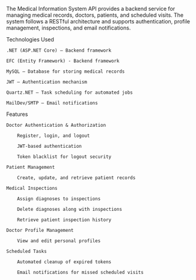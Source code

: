 The Medical Information System API provides a backend service for managing medical records, doctors, patients, and scheduled visits. The system follows a RESTful architecture and supports authentication, profile management, inspections, and email notifications.

Technologies Used

	.NET (ASP.NET Core) – Backend framework
	
	EFC (Entity Framework) - Backend framework
	
	MySQL – Database for storing medical records
	
	JWT – Authentication mechanism
	
	Quartz.NET – Task scheduling for automated jobs
	
	MailDev/SMTP – Email notifications

Features

	Doctor Authentication & Authorization
	
		Register, login, and logout
		
		JWT-based authentication
		
		Token blacklist for logout security

	Patient Management
	
		Create, update, and retrieve patient records
	
	Medical Inspections
	
		Assign diagnoses to inspections
		
		Delete diagnoses along with inspections
		
		Retrieve patient inspection history
	
	Doctor Profile Management
	
		View and edit personal profiles
		
	Scheduled Tasks
	
		Automated cleanup of expired tokens

		Email notifications for missed scheduled visits

